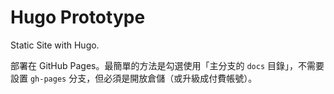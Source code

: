 # Hugo Prototype

Static Site with Hugo.

部署在 GitHub Pages。最簡單的方法是勾選使用「主分支的 `docs` 目錄」，不需要設置 `gh-pages` 分支，但必須是開放倉儲（或升級成付費帳號）。